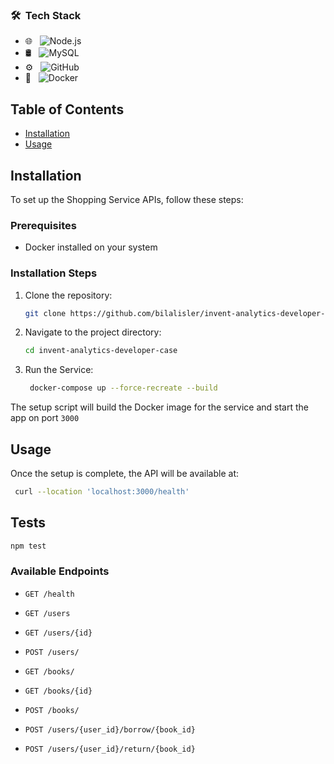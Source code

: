 ### 🛠 &nbsp;Tech Stack

- 🌐 &nbsp;
  ![Node.js](https://img.shields.io/badge/-Node.js-eeeeee?style=flat&logo=node.js)
- 🛢 &nbsp;
  ![MySQL](https://img.shields.io/badge/-MySQL-ffffff?style=flat&logo=mysql)
- ⚙️ &nbsp;
  ![GitHub](https://img.shields.io/badge/-GitHub-ffffff?style=flat&logo=github&logoColor=000000)
- 🔧 &nbsp;
  ![Docker](https://img.shields.io/badge/-Docker-ffffff?style=flat&logo=docker&logoColor=007ACC)

## Table of Contents

- [Installation](#installation)
- [Usage](#usage)

## Installation

To set up the Shopping Service APIs, follow these steps:

### Prerequisites

- Docker installed on your system

### Installation Steps

1. Clone the repository:

    ```bash
    git clone https://github.com/bilalisler/invent-analytics-developer-case.git
    ```

2. Navigate to the project directory:

    ```bash
    cd invent-analytics-developer-case
    ```

3. Run the Service:

    ```bash
     docker-compose up --force-recreate --build
    ```

The setup script will build the Docker image for the service and start the app on port `3000`

## Usage

Once the setup is complete, the API will be available at:

```sh
 curl --location 'localhost:3000/health'
```
## Tests
```sh
npm test
```

### Available Endpoints

- `GET /health`
- `GET /users`
- `GET /users/{id}`
- `POST /users/`


- `GET /books/`
- `GET /books/{id}`
- `POST /books/`


- `POST /users/{user_id}/borrow/{book_id}`
- `POST /users/{user_id}/return/{book_id}`

